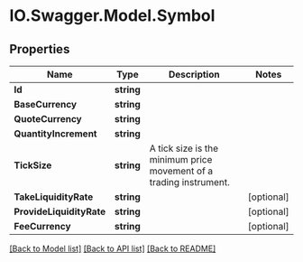 # IO.Swagger.Model.Symbol
## Properties

Name | Type | Description | Notes
------------ | ------------- | ------------- | -------------
**Id** | **string** |  | 
**BaseCurrency** | **string** |  | 
**QuoteCurrency** | **string** |  | 
**QuantityIncrement** | **string** |  | 
**TickSize** | **string** | A tick size is the minimum price movement of a trading instrument. | 
**TakeLiquidityRate** | **string** |  | [optional] 
**ProvideLiquidityRate** | **string** |  | [optional] 
**FeeCurrency** | **string** |  | [optional] 

[[Back to Model list]](../README.md#documentation-for-models) [[Back to API list]](../README.md#documentation-for-api-endpoints) [[Back to README]](../README.md)

